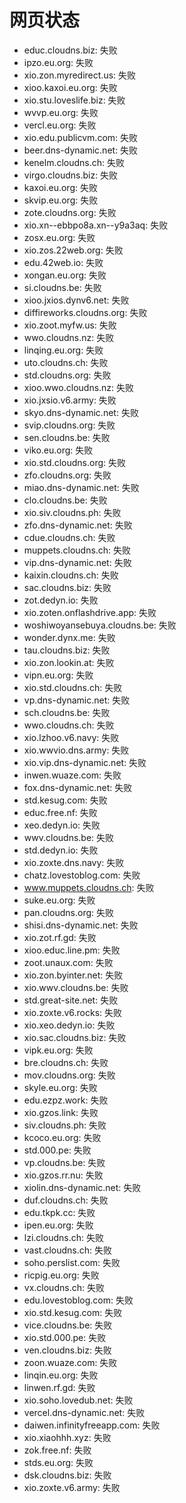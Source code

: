 # 网页状态
- educ.cloudns.biz: 失败
- ipzo.eu.org: 失败
- xio.zon.myredirect.us: 失败
- xioo.kaxoi.eu.org: 失败
- xio.stu.loveslife.biz: 失败
- wvvp.eu.org: 失败
- vercl.eu.org: 失败
- xio.edu.publicvm.com: 失败
- beer.dns-dynamic.net: 失败
- kenelm.cloudns.ch: 失败
- virgo.cloudns.biz: 失败
- kaxoi.eu.org: 失败
- skvip.eu.org: 失败
- zote.cloudns.org: 失败
- xio.xn--ebbpo8a.xn--y9a3aq: 失败
- zosx.eu.org: 失败
- xio.zos.22web.org: 失败
- edu.42web.io: 失败
- xongan.eu.org: 失败
- si.cloudns.be: 失败
- xioo.jxios.dynv6.net: 失败
- diffireworks.cloudns.org: 失败
- xio.zoot.myfw.us: 失败
- wwo.cloudns.nz: 失败
- linqing.eu.org: 失败
- uto.cloudns.ch: 失败
- std.cloudns.org: 失败
- xioo.wwo.cloudns.nz: 失败
- xio.jxsio.v6.army: 失败
- skyo.dns-dynamic.net: 失败
- svip.cloudns.org: 失败
- sen.cloudns.be: 失败
- viko.eu.org: 失败
- xio.std.cloudns.org: 失败
- zfo.cloudns.org: 失败
- miao.dns-dynamic.net: 失败
- clo.cloudns.be: 失败
- xio.siv.cloudns.ph: 失败
- zfo.dns-dynamic.net: 失败
- cdue.cloudns.ch: 失败
- muppets.cloudns.ch: 失败
- vip.dns-dynamic.net: 失败
- kaixin.cloudns.ch: 失败
- sac.cloudns.biz: 失败
- zot.dedyn.io: 失败
- xio.zoten.onflashdrive.app: 失败
- woshiwoyansebuya.cloudns.be: 失败
- wonder.dynx.me: 失败
- tau.cloudns.biz: 失败
- xio.zon.lookin.at: 失败
- vipn.eu.org: 失败
- xio.std.cloudns.ch: 失败
- vp.dns-dynamic.net: 失败
- sch.cloudns.be: 失败
- wwo.cloudns.ch: 失败
- xio.lzhoo.v6.navy: 失败
- xio.wwvio.dns.army: 失败
- xio.vip.dns-dynamic.net: 失败
- inwen.wuaze.com: 失败
- fox.dns-dynamic.net: 失败
- std.kesug.com: 失败
- educ.free.nf: 失败
- xeo.dedyn.io: 失败
- wwv.cloudns.be: 失败
- std.dedyn.io: 失败
- xio.zoxte.dns.navy: 失败
- chatz.lovestoblog.com: 失败
- www.muppets.cloudns.ch: 失败
- suke.eu.org: 失败
- pan.cloudns.org: 失败
- shisi.dns-dynamic.net: 失败
- xio.zot.rf.gd: 失败
- xioo.educ.line.pm: 失败
- zoot.unaux.com: 失败
- xio.zon.byinter.net: 失败
- xio.wwv.cloudns.be: 失败
- std.great-site.net: 失败
- xio.zoxte.v6.rocks: 失败
- xio.xeo.dedyn.io: 失败
- xio.sac.cloudns.biz: 失败
- vipk.eu.org: 失败
- bre.cloudns.ch: 失败
- mov.cloudns.org: 失败
- skyle.eu.org: 失败
- edu.ezpz.work: 失败
- xio.gzos.link: 失败
- siv.cloudns.ph: 失败
- kcoco.eu.org: 失败
- std.000.pe: 失败
- vp.cloudns.be: 失败
- xio.gzos.rr.nu: 失败
- xiolin.dns-dynamic.net: 失败
- duf.cloudns.ch: 失败
- edu.tkpk.cc: 失败
- ipen.eu.org: 失败
- lzi.cloudns.ch: 失败
- vast.cloudns.ch: 失败
- soho.perslist.com: 失败
- ricpig.eu.org: 失败
- vx.cloudns.ch: 失败
- edu.lovestoblog.com: 失败
- xio.std.kesug.com: 失败
- vice.cloudns.be: 失败
- xio.std.000.pe: 失败
- ven.cloudns.biz: 失败
- zoon.wuaze.com: 失败
- linqin.eu.org: 失败
- linwen.rf.gd: 失败
- xio.soho.lovedub.net: 失败
- vercel.dns-dynamic.net: 失败
- daiwen.infinityfreeapp.com: 失败
- xio.xiaohhh.xyz: 失败
- zok.free.nf: 失败
- stds.eu.org: 失败
- dsk.cloudns.biz: 失败
- xio.zoxte.v6.army: 失败
